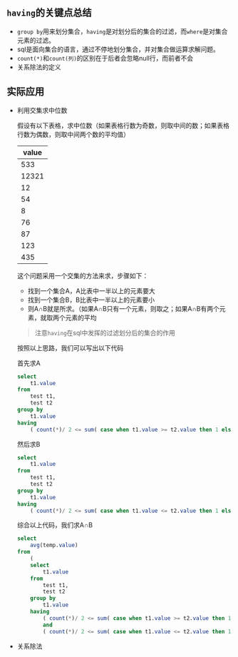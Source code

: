 ## `having`的关键点总结

* `group by`用来划分集合，`having`是对划分后的集合的过滤，而`where`是对集合元素的过滤。
* sql是面向集合的语言，通过不停地划分集合，并对集合做运算求解问题。
* `count(*)`和`count(列)`的区别在于后者会忽略null行，而前者不会
* 关系除法的定义

## 实际应用

* 利用交集求中位数

  假设有以下表格，求中位数（如果表格行数为奇数，则取中间的数；如果表格行数为偶数，则取中间两个数的平均值）

  | value |
  | ----  |
  |533	  |
  | 12321 |
  |12	  |
  |54	  |
  |8	  |
  |76	  |
  |87  |
  |123	  |
  |435  |
	
	这个问题采用一个交集的方法来求，步骤如下：
	
	* 找到一个集合A，A比表中一半以上的元素要大
	* 找到一个集合B，B比表中一半以上的元素要小
	* 则A∩B就是所求。（如果A∩B只有一个元素，则取之；如果A∩B有两个元素，就取两个元素的平均
	
	> 注意`having`在sql中发挥的过滤划分后的集合的作用
	
	按照以上思路，我们可以写出以下代码
	
	首先求A
	
	```sql
	select
		t1.value
	from
		test t1,
		test t2
	group by
		t1.value
	having
		( count(*)/ 2 <= sum( case when t1.value >= t2.value then 1 else 0 end ));
	```
	
	
	
	然后求B
	
	```sql
	select
		t1.value
	from
		test t1,
		test t2
	group by
		t1.value
	having
		( count(*)/ 2 <= sum( case when t1.value <= t2.value then 1 else 0 end ));
	```
	
	
	
	综合以上代码，我们求A∩B
	
	```sql
	select
		avg(temp.value)
	from
		(
		select
			t1.value
		from
			test t1,
			test t2
		group by
			t1.value
		having
			( count(*)/ 2 <= sum( case when t1.value >= t2.value then 1 else 0 end ) )
			and 
	        ( count(*)/ 2 <= sum( case when t1.value <= t2.value then 1 else 0 end )) ) as temp;
	```
	
	

* 关系除法